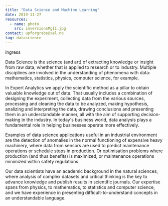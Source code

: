 ```yaml
---
title: "Data Science and Machine Learning"
date: 2019-11-27
resources:
  - name: photo
    src: inversionsMgII.jpg
contact: upforgrabs@xal.no
tag: datascience
---
```


Ingress

Data Science is the science (and art) of extracting knowledge or insight from raw data, whether that is applied to research or to industry. Multiple disciplines are involved in the understanding of phenomena with data: mathematics, statistics, physics, computer science, for example.

<!--more-->

In Expert Analytics we apply the scientific method as a pillar to obtain valuable knowledge out of data. That usually includes a combination of designing the experiment, collecting data from the various sources, processing and cleaning the data to be analyzed, making hypothesis, analizing and interpreting the data, drawing conclusions and presenting them in an understandable manner, all with the aim of supporting decision-making in the industry. In today's business world, data analysis plays a fundamental role in helping businesses operate more effectively.

Examples of data science applications useful in an industrial environment are the detection of anomalies in the normal functioning of expensive heavy machinery, where data from sensors are used to predict maintenance operations or schedule stops in production. Or optimisation problems where production (and thus benefits) is maximized, or maintenance operations minimized within safety regulations.

Our data scientists have an academic background in the natural sciences, where analysis of complex datasets and critical thinking is the key to advance knowledge and publish results in scientific journals. Our expertise spans from physics, to mathematics, to statistics and computer science, and we have experience in presenting difficult-to-understand concepts in an understandable language.
